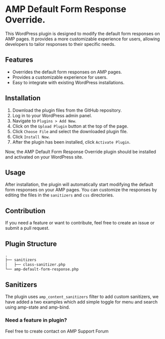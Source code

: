 # AMP Default Form Response Override.

This WordPress plugin is designed to modify the default form responses on AMP pages. It provides a more customizable experience for users, allowing developers to tailor responses to their specific needs.

## Features

- Overrides the default form responses on AMP pages.
- Provides a customizable experience for users.
- Easy to integrate with existing WordPress installations.

## Installation

1. Download the plugin files from the GitHub repository.
2. Log in to your WordPress admin panel.
3. Navigate to `Plugins > Add New`.
4. Click on the `Upload Plugin` button at the top of the page.
5. Click `Choose File` and select the downloaded plugin file.
6. Click `Install Now`.
7. After the plugin has been installed, click `Activate Plugin`.

Now, the AMP Default Form Response Override plugin should be installed and activated on your WordPress site.

## Usage

After installation, the plugin will automatically start modifying the default form responses on your AMP pages. You can customize the responses by editing the files in the `sanitizers` and `css` directories.

## Contribution

If you need a feature or want to contribute, feel free to create an issue or submit a pull request.


## Plugin Structure

```markdown
.
├── sanitizers
│   ├── class-sanitizer.php
└── amp-default-form-response.php
```
## Sanitizers

The plugin uses `amp_content_sanitizers` filter to add custom sanitizers, we have added a two examples which add simple toggle for menu and search using amp-state and amp-bind.

### Need a feature in plugin?
Feel free to create contact on AMP Support Forum
